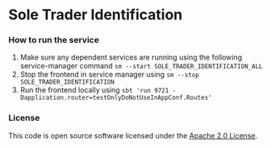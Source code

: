 
# Sole Trader Identification

### How to run the service
1. Make sure any dependent services are running using the following service-manager command `sm --start SOLE_TRADER_IDENTIFICATION_ALL`
2. Stop the frontend in service manager using `sm --stop SOLE_TRADER_IDENTIFICATION`
3. Run the frontend locally using
   `sbt 'run 9721 -Dapplication.router=testOnlyDoNotUseInAppConf.Routes'`

### License

This code is open source software licensed under the [Apache 2.0 License]("http://www.apache.org/licenses/LICENSE-2.0.html").
